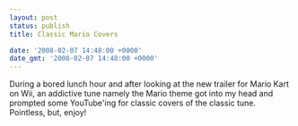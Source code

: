 ```yaml
---
layout: post
status: publish
title: Classic Mario Covers

date: '2008-02-07 14:48:00 +0000'
date_gmt: '2008-02-07 14:48:00 +0000'
---
```

During a bored lunch hour and after looking at the new trailer for Mario Kart on Wii, an addictive tune namely the Mario theme got into my head and prompted some YouTube'ing for classic covers of the classic tune.
Pointless, but, enjoy!
<object width="425" height="355"><param name="movie" value="http://www.youtube.com/v/aZpD0btOZx8&rel=1"></param><param name="wmode" value="transparent"></param><embed src="http://www.youtube.com/v/aZpD0btOZx8&rel=1" type="application/x-shockwave-flash" wmode="transparent" width="425" height="355"></embed></object>
<object width="425" height="355"><param name="movie" value="http://www.youtube.com/v/crfrKqFp0Zg&rel=1"></param><param name="wmode" value="transparent"></param><embed src="http://www.youtube.com/v/crfrKqFp0Zg&rel=1" type="application/x-shockwave-flash" wmode="transparent" width="425" height="355"></embed></object>
<object width="425" height="355"><param name="movie" value="http://www.youtube.com/v/3PTtpIhfRDc&rel=1"></param><param name="wmode" value="transparent"></param><embed src="http://www.youtube.com/v/3PTtpIhfRDc&rel=1" type="application/x-shockwave-flash" wmode="transparent" width="425" height="355"></embed></object>
